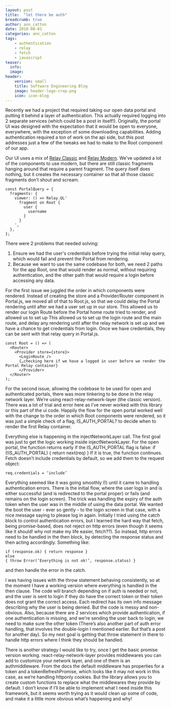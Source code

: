 ```yaml
---
layout: post
title:  "let there be auth"
breadcrumb: true
author: ann_catton
date: 2018-08-01
categories: ann_catton
tags:
    - authentication
    - relay
    - fetch
    - javascript
teaser:
  info:
  image:
header:
    version: small
    title: Software Engineering Blog
    image: header-logo-crop.png
    icon: icon-blog
---
```


Recently we had a project that required taking our open data portal and putting it behind a layer of authentication. This actually required logging into 2 separate services (which could be a post in itself!).
Originally, the portal UI was designed with the expectation that it would be open to everyone, everywhere, with the exception of some downloading capabilities. Adding authentication required a ton of work on the api side, but this post addresses just a few of the tweaks we had to make to the Root component of our app.

Our UI uses a mix of [Relay Classic](https://facebook.github.io/relay/docs/en/classic/classic-api-reference-relay.html) and [Relay Modern](https://facebook.github.io/relay/). We’ve updated a lot of the components to use modern, but there are still classic fragments hanging around that require a parent fragment. The query itself does nothing, but it creates the necessary container so that all those classic fragments don’t shout and scream.

~~~
const PortalQuery = {
  fragments: {
    viewer: () => Relay.QL'
      fragment on Root {
        user {
          username
        }
      }
    ',
  },
};
~~~

There were 2 problems that needed solving:

1.  Ensure we had the user's credentials before trying the initial relay query, which would fail and prevent the Portal from rendering.
2.  Because we want to use the same codebase for both, we need 2 paths for the app Root, one that would render as normal, without requiring authentication, and the other path that would require a login before accessing any data.

For the first issue we juggled the order in which components were rendered. Instead of creating the store and a Provider/Router component in Portal.js, we moved all of that to Root.js, so that we could delay the Portal rendering until after we had a user set up in our store. This allowed us to render our login Route before the Portal home route tried to render, and allowed us to set up
This allowed us to set up the login route and the main route, and delay any rendering until after the relay network is set up and we have a chance to get credentials from login. Once we have credentials, they can be sent with that relay query in Portal.js.

~~~
const Root = () => (
  <Router>
    <Provider store={store}>
      <LoginRoute />
      {…checking here if we have a logged in user before we render the Portal Relay container}
      </Provider>
  </Router>
);
~~~

For the second issue, allowing the codebase to be used for open and authenticated portals, there was more tinkering to be done in the relay network layer. We’re using react-relay-network-layer (the classic version). There was a lot of trial and error here as I’ve never worked with this library or this part of the ui code. Happily the flow for the open portal worked well with the change to the order in which Root components were rendered, so it was just a simple check of a flag, IS_AUTH_PORTAL? to decide when to render the first Relay container.

Everything else is happening in the injectNetworkLayer call. The first goal was just to get the logic working inside injectNetworkLayer. For the open portal, the function returns early if the IS_AUTH_PORTAL flag is false:
if (!IS_AUTH_PORTAL) { return next(req) }
If it is true, the function continues. Fetch doesn’t include credentials by default, so we add them to the request object:

~~~
req.credentials = ‘include’
~~~

Everything seemed like it was going smoothly (!) until it came to handling authentication errors. There is the initial flow, where the user logs in and is either successful (and is redirected to the portal proper) or fails (and remains on the login screen). The trick was handling the expiry of the auth token when the user was in the middle of using the data portal. We wanted the boot the user - ever so gently - to the login screen in that case, with a nice message saying to please log in again.
Initially I tried using the catch block to control authentication errors, but I learned the hard way that fetch, being promise-based, does not reject on http errors (even though it seems like it should! why not make my life easier, fetch??). So instead, http errors need to be handled in the then block, by detecting the response status and then acting accordingly. Something like:

~~~
if (response.ok) { return response }
else
{ throw Error(‘Everything is not ok!’, response.status) }
~~~

and then handle the error in the catch.

I was having issues with the throw statement behaving consistently, so at the moment I have a working version where everything is handled in the then clause. The code will branch depending on if auth is needed or not, and the user is sent to login if they do have the correct token or their token does not grant the correct access. Each redirect has its own info message describing why the user is being denied. But the code is messy and non-obvious. Also, because there are 2 services which provide authentication, if one authentication is missing, and we're sending the user back to login, we need to make sure the other token (There’s also another part of auth error handling, that involves the double-login I mentioned earlier. But that’s a post for another day). So my next goal is getting that throw statement in there to handle http errors where I think they should be handled.

There is another strategy I would like to try, once I get the basic promise version working. react-relay-network-layer provides middlewares you can add to customize your network layer, and one of them is an authmiddleware. From the docs the default middleware has properties for a token and a tokenRefreshPromise, which looks like it may not work in this case, as we’re handling httponly cookies. But the library allows you to create custom functions to replace what the middlewares they provide by default. I don’t know if I’ll be able to implement what I need inside this framework, but it seems worth trying as it would clean up some of code, and make it a little more obvious what’s happening and why!

